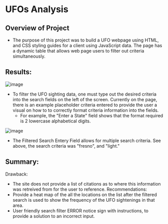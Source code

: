  # ****UFOs Analysis****
 ## Overview of Project
- The purpose of this project was to build a UFO webpage using HTML, and CSS styling guides for a client using JavaScript data. The page has a dynamic table that allows web page users to filter out criteria simultaneously. 
## Results: 
![image](https://user-images.githubusercontent.com/106709942/190510529-86a9ec80-529a-4ef5-a77a-5e1308a99ce5.png)

- To filter the UFO sighting data, one must type out the desired criteria into the search fields on the left of the screen. Currently on the page, there is an example placeholder criteria entered to provide the user a visual on how to to correctly format criteria information into the fields. 
  - For example, the "Enter a State" field shows that the format required is 2 lowercase alphabetical digits. 
  
 ![image](https://user-images.githubusercontent.com/106709942/190511643-4d1a892f-f9c8-4259-81d8-7d2d9ee0e7ba.png)
 - The Filtered Search Entery Field allows for multiple search criteria. See above, the search criteria was "fresno", and "light."

## Summary:
Drawback:
- The site does not provide a list of citations as to where this information was retreived from for the user to reference. 
Recommendations:
- Provide a heat map of the all the locations on the list after the filtered search is used to show the frequency of the UFO sightenings in that area. 
- User friendly search filter ERROR notice sign with instructions, to provide a solution to an incorrect input.  
